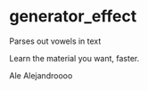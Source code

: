 generator_effect
================

Parses out vowels in text 

Learn the material you want, faster. 


Ale Alejandroooo
